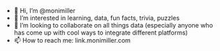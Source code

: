 - 👋 Hi, I’m @monimiller
- 👀 I’m interested in learning, data, fun facts, trivia, puzzles
- 💞️ I’m looking to collaborate on all things data (especially anyone who has come up with cool ways to integrate different platforms)
- 📫 How to reach me: link.monimiller.com

<!---
monimiller is a ✨ special ✨ repository because its `README.md` (this file) appears on your GitHub profile.
You can click the Preview link to take a look at your changes.
--->
